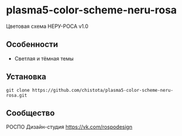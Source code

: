 plasma5-color-scheme-neru-rosa
==============================

Цветовая схема НЕРУ-РОСА v1.0

## Особенности

* Светлая и тёмная темы

## Установка

`git clone https://github.com/chistota/plasma5-color-scheme-neru-rosa.git`

## Сообщество
РОСПО Дизайн-студия
https://vk.com/rospodesign
